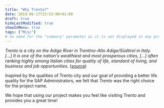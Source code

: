 ```yaml
---
title: "Why Trento?"
date: 2019-06-17T23:53:00+01:00
draft: true
hideLastModified: true
showInMenu: true
tags: ["Misc"]
# no need for the "summary" parameter as it is not displayed in any previews
---
```


_Trento is a city on the Adige River in Trentino-Alto Adige/Südtirol in Italy.
[...] It is one of the nation's wealthiest and most prosperous cities, [...]
often ranking highly among Italian cities for quality of life, standard of
living, and business and job opportunities._ ([source](https://en.wikipedia.org/wiki/Trento))

Inspired by the qualities of Trento city and our goal of providing a better life quality for the SAP Administrators, we felt that _Trento_ was the right choice for the project name.

We hope that using our project makes you feel like visiting Trento and provides you a great time!